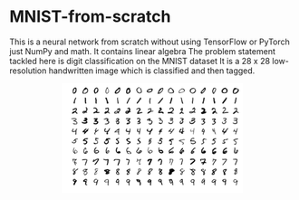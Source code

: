 # MNIST-from-scratch
This is a neural network from scratch without using TensorFlow or PyTorch just NumPy and math. It contains linear algebra The problem statement tackled here is digit classification on the MNIST dataset It is a 28 x 28 low-resolution handwritten image which is classified and then tagged.
<center><img src="https://github.com/starrylight90/MNIST-from-scratch/blob/main/MNIST%20dataset%20image.png"></center>
